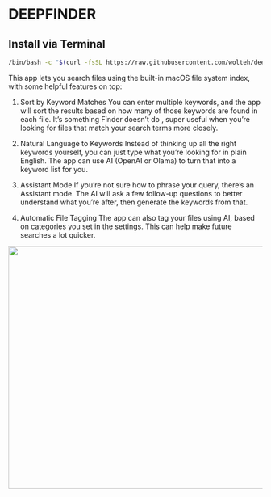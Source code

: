 # DEEPFINDER

## Install via Terminal

```sh 
/bin/bash -c "$(curl -fsSL https://raw.githubusercontent.com/wolteh/deepflnder/refs/heads/main/install.sh)"
```

This app lets you search files using the built-in macOS file system index, with some helpful features on top:

1.	Sort by Keyword Matches
You can enter multiple keywords, and the app will sort the results based on how many of those keywords are found in each file. It’s something Finder doesn’t do , super useful when you’re looking for files that match your search terms more closely.

2.	Natural Language to Keywords
Instead of thinking up all the right keywords yourself, you can just type what you’re looking for in plain English. The app can use AI (OpenAI or Olama) to turn that into a keyword list for you.

3.	Assistant Mode
If you’re not sure how to phrase your query, there’s an Assistant mode. The AI will ask a few follow-up questions to better understand what you’re after, then generate the keywords from that.

4.	Automatic File Tagging
The app can also tag your files using AI, based on categories you set in the settings. This can help make future searches a lot quicker.

<p align="center">
  <img src="DemoA1.gif"  width="720" height="480" >
</p>
